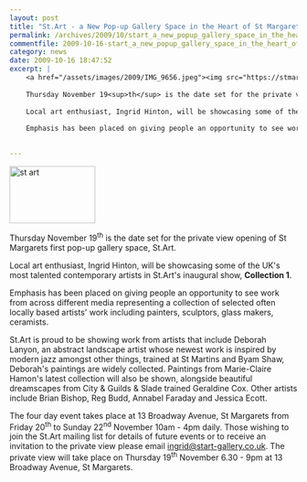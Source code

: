 ```yaml
---
layout: post
title: "St.Art - a New Pop-up Gallery Space in the Heart of St Margarets"
permalink: /archives/2009/10/start_a_new_popup_gallery_space_in_the_heart_of_st.html
commentfile: 2009-10-16-start_a_new_popup_gallery_space_in_the_heart_of_st
category: news
date: 2009-10-16 18:47:52
excerpt: |
    <a href="/assets/images/2009/IMG_9656.jpeg"><img src="https://stmargarets.london/images/IMG_9656.jpeg" width="150" height="100" alt="st art"  class="photo right" /></a>
    
    Thursday November 19<sup>th</sup> is the date set for the private view opening of  St Margarets first pop-up gallery space, St.Art.
    
    Local art enthusiast, Ingrid Hinton, will be showcasing some of the UK's most talented contemporary artists in St.Art's inaugural show, *Collection 1*.
    
    Emphasis has been placed on giving people an opportunity to see work from across different media representing a collection of selected often locally based artists' work including painters, sculptors, glass makers, ceramists.
    

---
```


<a href="/assets/images/2009/IMG_9656.jpeg"><img src="https://stmargarets.london/images/IMG_9656.jpeg" width="150" height="100" alt="st art"  class="photo right" /></a>

Thursday November 19<sup>th</sup> is the date set for the private view opening of St Margarets first pop-up gallery space, St.Art.

Local art enthusiast, Ingrid Hinton, will be showcasing some of the UK's most talented contemporary artists in St.Art's inaugural show, **Collection 1**.

Emphasis has been placed on giving people an opportunity to see work from across different media representing a collection of selected often locally based artists' work including painters, sculptors, glass makers, ceramists.

St.Art is proud to be showing work from artists that include Deborah Lanyon, an abstract landscape artist whose newest work is inspired by modern jazz amongst other things, trained at St Martins and Byam Shaw, Deborah's paintings are widely collected. Paintings from Marie-Claire Hamon's latest collection will also be shown, alongside beautiful dreamscapes from City & Guilds & Slade trained Geraldine Cox. Other artists include Brian Bishop, Reg Budd, Annabel Faraday and Jessica Ecott.

The four day event takes place at 13 Broadway Avenue, St Margarets from Friday 20<sup>th</sup> to Sunday 22<sup>nd</sup> November 10am - 4pm daily.
Those wishing to join the St.Art mailing list for details of future events or to receive an invitation to the private view please email <ingrid@start-gallery.co.uk>. The private view will take place on Thursday 19<sup>th</sup> November 6.30 - 9pm at 13 Broadway Avenue, St Margarets.
